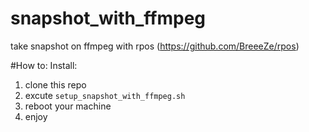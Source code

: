 # snapshot_with_ffmpeg
take snapshot on ffmpeg with rpos (https://github.com/BreeeZe/rpos)

#How to:
Install:

1. clone this repo
2. excute ``setup_snapshot_with_ffmpeg.sh``
3. reboot your machine
4. enjoy
